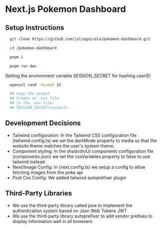 # Next.js Pokemon Dashboard

## Setup Instructions

```bash
  git clone https://github.com/julioguirola/pokemon-dashboard.git

  cd /pokemon-dashboard

  pnpm i

  pnpm run dev

```

Setting the environment variable SESSION_SECRET for hashing userID:

```bash
  openssl rand -base64 32

  ## Copy the output
  ## Create an .env file
  ## In the .env file:
  ## SESSION_SECRET=[output]
```


## Development Decisions
- Tailwind configuration: In the Tailwind CSS configuration file (tailwind.config.ts) we set the darkMode property to media so that the website theme matches the user's system theme.
- Component styling: In the shadcdn/UI components configuration file (components.json) we set the cssVariables property to false to use tailwind instead
- Next/Image Config: In (next.config.ts) we setup a config to allow fetching images from the poke api
- Post Css Config: We added tailwind autoprefixer plugin

## Third-Party Libraries
- We use the third-party library called jose to implement the authentication system based on Json Web Tokens JWT
- We use the third-party library autoprefixer to add vendor prefixes to display information well in all browsers
